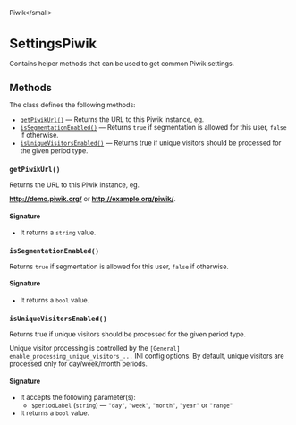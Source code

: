 <small>Piwik\</small>

SettingsPiwik
=============

Contains helper methods that can be used to get common Piwik settings.

Methods
-------

The class defines the following methods:

- [`getPiwikUrl()`](#getpiwikurl) &mdash; Returns the URL to this Piwik instance, eg.
- [`isSegmentationEnabled()`](#issegmentationenabled) &mdash; Returns `true` if segmentation is allowed for this user, `false` if otherwise.
- [`isUniqueVisitorsEnabled()`](#isuniquevisitorsenabled) &mdash; Returns true if unique visitors should be processed for the given period type.

<a name="getpiwikurl" id="getpiwikurl"></a>
<a name="getPiwikUrl" id="getPiwikUrl"></a>
### `getPiwikUrl()`

Returns the URL to this Piwik instance, eg.

**http://demo.piwik.org/** or **http://example.org/piwik/**.

#### Signature

- It returns a `string` value.

<a name="issegmentationenabled" id="issegmentationenabled"></a>
<a name="isSegmentationEnabled" id="isSegmentationEnabled"></a>
### `isSegmentationEnabled()`

Returns `true` if segmentation is allowed for this user, `false` if otherwise.

#### Signature

- It returns a `bool` value.

<a name="isuniquevisitorsenabled" id="isuniquevisitorsenabled"></a>
<a name="isUniqueVisitorsEnabled" id="isUniqueVisitorsEnabled"></a>
### `isUniqueVisitorsEnabled()`

Returns true if unique visitors should be processed for the given period type.

Unique visitor processing is controlled by the `[General] enable_processing_unique_visitors_...`
INI config options. By default, unique visitors are processed only for day/week/month periods.

#### Signature

-  It accepts the following parameter(s):
    - `$periodLabel` (`string`) &mdash;
       `"day"`, `"week"`, `"month"`, `"year"` or `"range"`
- It returns a `bool` value.

